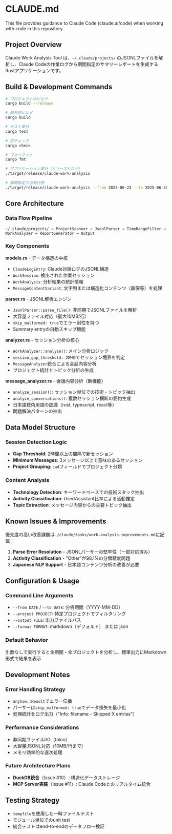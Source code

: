 # CLAUDE.md

This file provides guidance to Claude Code (claude.ai/code) when working with code in this repository.

## Project Overview

Claude Work Analysis Tool は、`~/.claude/projects/` のJSONLファイルを解析し、Claude Codeの作業ログから期間指定のサマリーレポートを生成するRustアプリケーションです。

## Build & Development Commands

```bash
# プロジェクトのビルド
cargo build --release

# 開発用ビルド
cargo build

# テスト実行
cargo test

# 型チェック
cargo check

# フォーマット
cargo fmt

# アプリケーション実行（リリースビルド）
./target/release/claude-work-analysis

# 期間指定での実行例
./target/release/claude-work-analysis --from 2025-06-23 --to 2025-06-30
```

## Core Architecture

### Data Flow Pipeline
```
~/.claude/projects/ → ProjectScanner → JsonlParser → TimeRangeFilter → WorkAnalyzer → ReportGenerator → Output
```

### Key Components

**models.rs** - データ構造の中核
- `ClaudeLogEntry`: Claude対話ログのJSONL構造
- `WorkSession`: 検出された作業セッション
- `WorkAnalysis`: 分析結果の統計情報
- `MessageContentVariant`: 文字列または構造化コンテンツ（画像等）を処理

**parser.rs** - JSONL解析エンジン
- `JsonlParser::parse_file()`: 非同期でJSONLファイルを解析
- 大容量ファイル対応（最大10MB/行）
- `skip_malformed: true`でエラー耐性を持つ
- Summary entryの自動スキップ機能

**analyzer.rs** - セッション分析の核心
- `WorkAnalyzer::analyze()`: メイン分析ロジック
- `session_gap_threshold: 2時間`でセッション境界を判定
- `MessageAnalyzer`統合による会話内容分析
- プロジェクト統計とトピック分析の生成

**message_analyzer.rs** - 会話内容分析（新機能）
- `analyze_session()`: セッション単位での技術・トピック抽出
- `analyze_conversations()`: 複数セッション横断の要約生成
- 日本語技術用語の認識（rust, typescript, react等）
- 問題解決パターンの抽出

## Data Model Structure

### Session Detection Logic
- **Gap Threshold**: 2時間以上の間隔で新セッション
- **Minimum Messages**: 3メッセージ以上で意味のあるセッション
- **Project Grouping**: `cwd`フィールドでプロジェクト分類

### Content Analysis
- **Technology Detection**: キーワードベースでの技術スタック抽出
- **Activity Classification**: User/Assistant比率による活動推定
- **Topic Extraction**: メッセージ内容からの主要トピック抽出

## Known Issues & Improvements

優先度の高い改善課題は`./claude/tasks/work-analysis-improvements.md`に記載：

1. **Parse Error Resolution** - JSONLパーサーの堅牢性（一部対応済み）
2. **Activity Classification** - "Other"が98.1%の分類精度問題
3. **Japanese NLP Support** - 日本語コンテンツ分析の改善が必要

## Configuration & Usage

### Command Line Arguments
- `--from DATE` / `--to DATE`: 分析期間（YYYY-MM-DD）
- `--project PROJECT`: 特定プロジェクトでフィルタリング
- `--output FILE`: 出力ファイルパス
- `--format FORMAT`: markdown（デフォルト） または json

### Default Behavior
引数なしで実行すると全期間・全プロジェクトを分析し、標準出力にMarkdown形式で結果を表示

## Development Notes

### Error Handling Strategy
- `anyhow::Result`でエラー伝播
- パーサーは`skip_malformed: true`でデータ損失を最小化
- 処理統計をログ出力（"Info: filename - Skipped X entries"）

### Performance Considerations
- 非同期ファイルI/O（tokio）
- 大容量JSONL対応（10MB/行まで）
- メモリ効率的な逐次処理

### Future Architecture Plans
- **DuckDB統合**（Issue #10）: 構造化データストレージ
- **MCP Server実装**（Issue #11）: Claude Codeとのリアルタイム統合

## Testing Strategy
- `tempfile`を使用した一時ファイルテスト
- モジュール単位でのunit test
- 統合テストはend-to-endのデータフロー検証